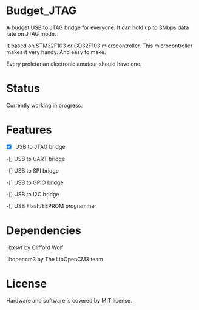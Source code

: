 Budget_JTAG
=====
A budget USB to JTAG bridge for everyone. It can hold up to 3Mbps data rate on JTAG mode.

It based on STM32F103 or GD32F103 microcontroller. This microcontroller makes it very handy. And easy to make.

Every proletarian electronic amateur should have one.

Status
===

Currently working in progress. 

Features
===

-[x] USB to JTAG bridge

-[]  USB to UART bridge

-[]  USB to SPI bridge

-[]  USB to GPIO bridge

-[]  USB to I2C bridge

-[]  USB Flash/EEPROM programmer

Dependencies
===

libxsvf by Clifford Wolf

libopencm3 by The LibOpenCM3 team


License
===

Hardware and software is covered by MIT license.
